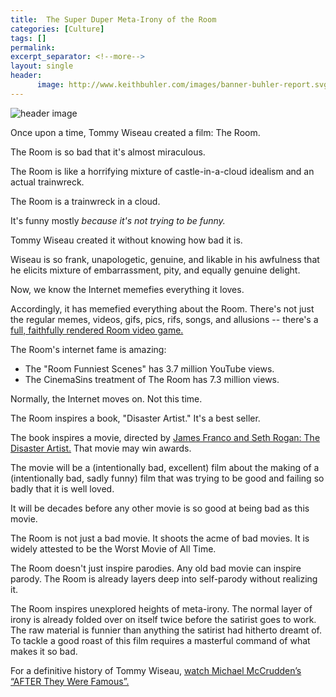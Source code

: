 ```yaml
---
title:  The Super Duper Meta-Irony of the Room
categories: [Culture]
tags: []
permalink: 
excerpt_separator: <!--more-->
layout: single
header:
      image: http://www.keithbuhler.com/images/banner-buhler-report.svg
---
```


![header image](https://www.mdcthereporter.com/wp-content/uploads/2017/12/DISASTER-ARTIST.jpg)


Once upon a time, Tommy Wiseau created a film: The Room. 

The Room is so bad that it's almost miraculous. 

The Room is like a horrifying mixture of castle-in-a-cloud idealism and an actual trainwreck. 

The Room is a trainwreck in a cloud. 

It's funny mostly *because it's not trying to be funny.* 

Tommy Wiseau created it without knowing how bad it is. 

Wiseau is so frank, unapologetic, genuine, and likable in his awfulness that he elicits mixture of embarrassment, pity, and equally genuine delight. 

Now, we know the Internet memefies everything it loves.

Accordingly, it has memefied everything about the Room. There's not just the regular memes, videos, gifs, pics, rifs, songs, and allusions -- there's a [full, faithfully rendered Room video game.](https://www.youtube.com/watch?v=FkP09fj-SqM)

<!--more-->

The Room's internet fame is amazing: 

- The "Room Funniest Scenes" has 3.7 million YouTube views. 
- The CinemaSins treatment of The Room has 7.3 million views. 

Normally, the Internet moves on. Not this time. 

The Room inspires a book, "Disaster Artist."  It's a best seller. 

The book inspires a movie, directed by [James Franco and Seth Rogan: The Disaster Artist.](https://www.youtube.com/watch?v=pTdZrsQilVY) That movie may win awards.  

The movie will be a (intentionally bad, excellent) film about the making of a (intentionally bad, sadly funny) film that was trying to be good and failing so badly that it is well loved. 

It will be decades before any other movie is so good at being bad as this movie. 

The Room is not just a bad movie. It shoots the acme of bad movies. It is widely attested to be the Worst Movie of All Time. 

The Room doesn't just inspire parodies. Any old bad movie can inspire parody. The Room is already layers deep into self-parody without realizing it. 

The Room inspires unexplored heights of meta-irony. The normal layer of irony is already folded over on itself twice before the satirist  goes to work. The raw material is funnier than anything the satirist had hitherto dreamt of. To tackle a good roast of this film requires a masterful command of what makes it so bad. 

For a definitive history of Tommy Wiseau, [watch Michael McCrudden’s “AFTER They Were Famous”.](https://www.youtube.com/watch?v=I_NB195HiXE)


